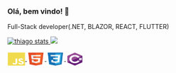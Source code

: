 ### Olá, bem vindo! 👋

<p>Full-Stack developer(.NET, BLAZOR, REACT, FLUTTER)</p>

<div>
  <a href="https://github.com/Thiagog4">
  <img height="180em" src="https://github-readme-stats.vercel.app/api?username=Thiagog4&show_icons=true&theme=dark" alt="thiago stats"/>
  <img height="180em" src="https://github-readme-stats.vercel.app/api/top-langs/?username=Thiagog4&layout=compact&langs_count=7&theme=dark"/>
  
</div>
  <div style="display: inline_block"><br>
  <img align="center" alt="Rafa-Js" height="30" width="40" src="https://raw.githubusercontent.com/devicons/devicon/master/icons/javascript/javascript-plain.svg">
  <img align="center" alt="Rafa-HTML" height="30" width="40" src="https://raw.githubusercontent.com/devicons/devicon/master/icons/html5/html5-original.svg">
  <img align="center" alt="Rafa-CSS" height="30" width="40" src="https://raw.githubusercontent.com/devicons/devicon/master/icons/css3/css3-original.svg">
  <img align="center" alt="Rafa-Csharp" height="30" width="40" src="https://raw.githubusercontent.com/devicons/devicon/master/icons/csharp/csharp-original.svg">
</div>
  
  ##
  
